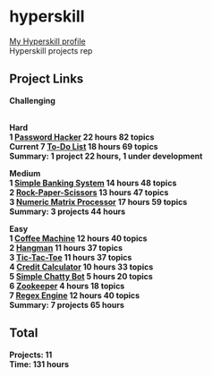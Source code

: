 # hyperskill
[My Hyperskill profile](https://hyperskill.org/profile/2958564) <br/>
Hyperskill projects rep

## Project Links

<b> Challenging <b/> <br/>  <br/>
  
<b> Hard <b/> <br/>
1 [Password Hacker](https://hyperskill.org/projects/80?track=2) 22 hours 82 topics <br/>
<b>Current<b/> 7 [To-Do List](https://hyperskill.org/projects/105?track=2) 18 hours 69 topics <br/>
<b> Summary: 1 project 22 hours, 1 under development  <b/> <br/>

<b> Medium <b/> <br/>
1 [Simple Banking System](https://hyperskill.org/projects/109?track=2) 14 hours 48 topics <br/>
2 [Rock-Paper-Scissors](https://hyperskill.org/projects/78?track=2) 13 hours 47 topics <br/>
3 [Numeric Matrix Processor](https://hyperskill.org/projects/96?track=2) 17 hours 59 topics <br/>
<b> Summary: 3 projects 44 hours <b/> <br/>

<b> Easy <b/> <br/>
1 [Coffee Machine](https://hyperskill.org/projects/68?track=2) 12 hours 40 topics <br/>
2 [Hangman](https://hyperskill.org/projects/69?track=2) 11 hours 37 topics <br/>
3 [Tic-Tac-Toe](https://hyperskill.org/projects/73?track=2) 11 hours 37 topics <br/>
4 [Credit Calculator](https://hyperskill.org/projects/90?track=2) 10 hours 33 topics <br/>
5 [Simple Chatty Bot](https://hyperskill.org/projects/97?track=2) 5 hours 20 topics <br/>
6 [Zookeeper](https://hyperskill.org/projects/98?track=2) 4 hours 18 topics <br/>
7 [Regex Engine](https://hyperskill.org/projects/114?track=2) 12 hours 40 topics <br/>
<b> Summary: 7 projects 65 hours<b/>
  
## Total
Projects: <b> 11 <b/> <br/>
Time: <b> 131 hours <b/>
  
